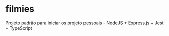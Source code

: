 # filmies

Projeto padrão para iniciar os projeto pessoais - NodeJS + Express.js + Jest + TypeScript
